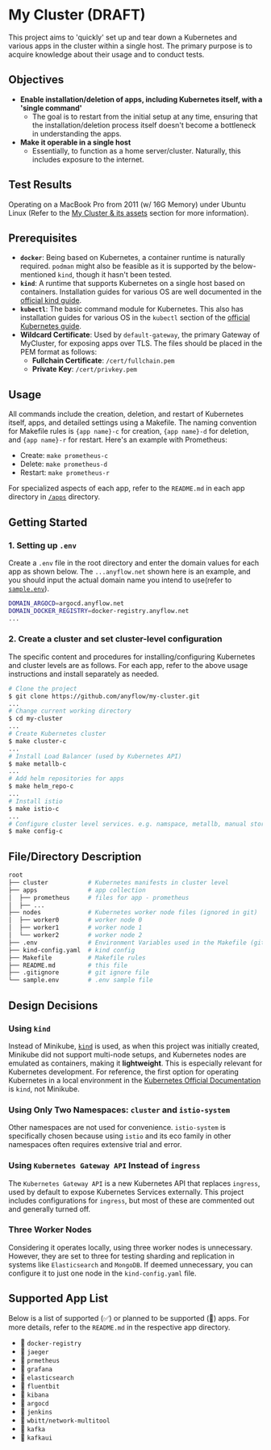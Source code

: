 # My Cluster (DRAFT)
This project aims to 'quickly' set up and tear down a Kubernetes and various apps in the cluster within a single host. The primary purpose is to acquire knowledge about their usage and to conduct tests.

## Objectives
- **Enable installation/deletion of apps, including Kubernetes itself, with a 'single command'**
  - The goal is to restart from the initial setup at any time, ensuring that the installation/deletion process itself doesn't become a bottleneck in understanding the apps.
- **Make it operable in a single host**
  - Essentially, to function as a home server/cluster. Naturally, this includes exposure to the internet.

## Test Results
Operating on a MacBook Pro from 2011 (w/ 16G Memory) under Ubuntu Linux (Refer to the [My Cluster & its assets](https://www.anyflow.net) section for more information).

## Prerequisites
- **`docker`**: Being based on Kubernetes, a container runtime is naturally required. `podman` might also be feasible as it is supported by the below-mentioned `kind`, though it hasn't been tested.
- **`kind`**: A runtime that supports Kubernetes on a single host based on containers. Installation guides for various OS are well documented in the [official kind guide](https://kind.sigs.k8s.io/docs/user/quick-start/).
- **`kubectl`**: The basic command module for Kubernetes. This also has installation guides for various OS in the `kubectl` section of the [official Kubernetes guide](https://kubernetes.io/docs/tasks/tools/).
- **Wildcard Certificate**: Used by `default-gateway`, the primary Gateway of MyCluster, for exposing apps over TLS. The files should be placed in the PEM format as follows:
  - **Fullchain Certificate**: `/cert/fullchain.pem`
  - **Private Key**: `/cert/privkey.pem`

## Usage
All commands include the creation, deletion, and restart of Kubernetes itself, apps, and detailed settings using a Makefile. The naming convention for Makefile rules is `{app name}-c` for creation, `{app name}-d` for deletion, and `{app name}-r` for restart. Here's an example with Prometheus:
- Create: `make prometheus-c`
- Delete: `make prometheus-d`
- Restart: `make prometheus-r`

For specialized aspects of each app, refer to the `README.md` in each app directory in [`/apps`](./apps) directory.

## Getting Started

### 1. Setting up `.env`
Create a `.env` file in the root directory and enter the domain values for each app as shown below. The `...anyflow.net` shown here is an example, and you should input the actual domain name you intend to use(refer to [`sample.env`](sample.env)).

```sh
DOMAIN_ARGOCD=argocd.anyflow.net
DOMAIN_DOCKER_REGISTRY=docker-registry.anyflow.net
...
```

### 2. Create a cluster and set cluster-level configuration
The specific content and procedures for installing/configuring Kubernetes and cluster levels are as follows. For each app, refer to the above usage instructions and install separately as needed.

```bash
# Clone the project
$ git clone https://github.com/anyflow/my-cluster.git
...
# Change current working directory
$ cd my-cluster
...
# Create Kubernetes cluster
$ make cluster-c
...
# Install Load Balancer (used by Kubernetes API)
$ make metallb-c
...
# Add helm repositories for apps
$ make helm_repo-c
...
# Install istio
$ make istio-c
...
# Configure cluster level services. e.g. namspace, metallb, manual storageclass, gateway (, ingress)
$ make config-c
```

## File/Directory Description
```sh
root
├── cluster           # Kubernetes manifests in cluster level
├── apps              # app collection
│  ├── prometheus     # files for app - prometheus
│  ├── ...
├── nodes             # Kubernetes worker node files (ignored in git)
│  ├── worker0        # worker node 0
│  ├── worker1        # worker node 1
│  └── worker2        # worker node 2
├── .env              # Environment Variables used in the Makefile (git ignored)
├── kind-config.yaml  # kind config
├── Makefile          # Makefile rules
├── README.md         # this file
├── .gitignore        # git ignore file
└── sample.env        # .env sample file
```

## Design Decisions

### Using `kind`
Instead of Minikube, [`kind`](https://kind.sigs.k8s.io/) is used, as when this project was initially created, Minikube did not support multi-node setups, and Kubernetes nodes are emulated as containers, making it **lightweight**. This is especially relevant for Kubernetes development. For reference, the first option for operating Kubernetes in a local environment in the [Kubernetes Official Documentation](https://kubernetes.io/docs/tasks/tools/) is `kind`, not Minikube.

### Using Only Two Namespaces: `cluster` and `istio-system`
Other namespaces are not used for convenience. `istio-system` is specifically chosen because using `istio` and its eco family in other namespaces often requires extensive trial and error.

### Using `Kubernetes Gateway API` Instead of `ingress`
The `Kubernetes Gateway API` is a new Kubernetes API that replaces `ingress`, used by default to expose Kubernetes Services externally. This project includes configurations for `ingress`, but most of these are commented out and generally turned off.

### Three Worker Nodes
Considering it operates locally, using three worker nodes is unnecessary. However, they are set to three for testing sharding and replication in systems like `Elasticsearch` and `MongoDB`. If deemed unnecessary, you can configure it to just one node in the `kind-config.yaml` file.

## Supported App List
Below is a list of supported (✅) or planned to be supported (🚧) apps. For more details, refer to the `README.md` in the respective app directory.

- 🚧 `docker-registry`
- 🚧 `jaeger`
- 🚧 `prmetheus`
- 🚧 `grafana`
- 🚧 `elasticsearch`
- 🚧 `fluentbit`
- 🚧 `kibana`
- 🚧 `argocd`
- 🚧 `jenkins`
- 🚧 `wbitt/network-multitool`
- 🚧 `kafka`
- 🚧 `kafkaui`